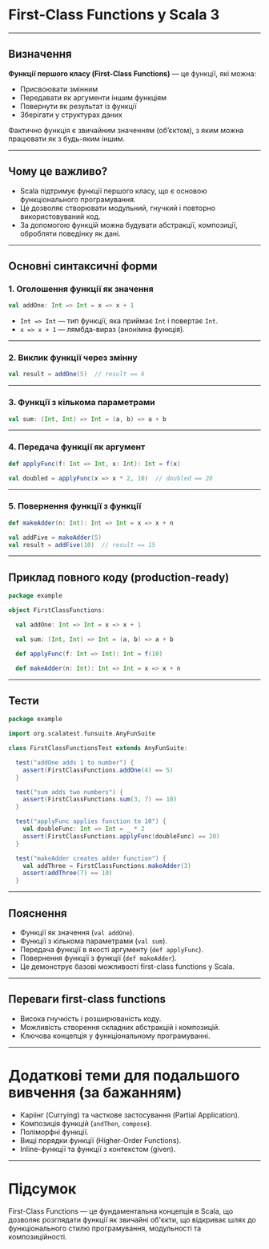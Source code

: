 # First-Class Functions у Scala 3

---

## Визначення

**Функції першого класу (First-Class Functions)** — це функції, які можна:

- Присвоювати змінним
- Передавати як аргументи іншим функціям
- Повернути як результат із функції
- Зберігати у структурах даних

Фактично функція є звичайним значенням (об’єктом), з яким можна працювати як з будь-яким іншим.

---

## Чому це важливо?

- Scala підтримує функції першого класу, що є основою функціонального програмування.
- Це дозволяє створювати модульний, гнучкий і повторно використовуваний код.
- За допомогою функцій можна будувати абстракції, композиції, обробляти поведінку як дані.

---

## Основні синтаксичні форми

### 1. Оголошення функції як значення

```scala
val addOne: Int => Int = x => x + 1
```

- `Int => Int` — тип функції, яка приймає `Int` і повертає `Int`.
- `x => x + 1` — лямбда-вираз (анонімна функція).

---

### 2. Виклик функції через змінну

```scala
val result = addOne(5)  // result == 6
```

---

### 3. Функції з кількома параметрами

```scala
val sum: (Int, Int) => Int = (a, b) => a + b
```

---

### 4. Передача функції як аргумент

```scala
def applyFunc(f: Int => Int, x: Int): Int = f(x)

val doubled = applyFunc(x => x * 2, 10)  // doubled == 20
```

---

### 5. Повернення функції з функції

```scala
def makeAdder(n: Int): Int => Int = x => x + n

val addFive = makeAdder(5)
val result = addFive(10)  // result == 15
```

---

## Приклад повного коду (production-ready)

```scala
package example

object FirstClassFunctions:

  val addOne: Int => Int = x => x + 1

  val sum: (Int, Int) => Int = (a, b) => a + b

  def applyFunc(f: Int => Int): Int = f(10)

  def makeAdder(n: Int): Int => Int = x => x + n
```

---

## Тести

```scala
package example

import org.scalatest.funsuite.AnyFunSuite

class FirstClassFunctionsTest extends AnyFunSuite:

  test("addOne adds 1 to number") {
    assert(FirstClassFunctions.addOne(4) == 5)
  }

  test("sum adds two numbers") {
    assert(FirstClassFunctions.sum(3, 7) == 10)
  }

  test("applyFunc applies function to 10") {
    val doubleFunc: Int => Int = _ * 2
    assert(FirstClassFunctions.applyFunc(doubleFunc) == 20)
  }

  test("makeAdder creates adder function") {
    val addThree = FirstClassFunctions.makeAdder(3)
    assert(addThree(7) == 10)
  }
```

---

## Пояснення

- Функції як значення (`val addOne`).
- Функції з кількома параметрами (`val sum`).
- Передача функції в якості аргументу (`def applyFunc`).
- Повернення функції з функції (`def makeAdder`).
- Це демонструє базові можливості first-class functions у Scala.

---

## Переваги first-class functions

- Висока гнучкість і розширюваність коду.
- Можливість створення складних абстракцій і композицій.
- Ключова концепція у функціональному програмуванні.

---

# Додаткові теми для подальшого вивчення (за бажанням)

- Каріінг (Currying) та часткове застосування (Partial Application).
- Композиція функцій (`andThen`, `compose`).
- Поліморфні функції.
- Вищі порядки функції (Higher-Order Functions).
- Inline-функції та функції з контекстом (given).

---

# Підсумок

First-Class Functions — це фундаментальна концепція в Scala, що дозволяє розглядати функції як звичайні об'єкти, що відкриває шлях до функціонального стилю програмування, модульності та композиційності.
